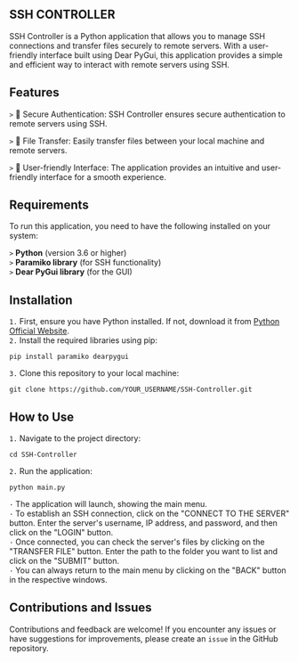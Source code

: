 ## SSH CONTROLLER
SSH Controller is a Python application that allows you to manage SSH connections and transfer files securely to remote servers. With a user-friendly interface built using Dear PyGui, this application provides a simple and efficient way to interact with remote servers using SSH.

## Features
`>` 🔐 Secure Authentication: SSH Controller ensures secure authentication to remote servers using SSH.

`>` 📂 File Transfer: Easily transfer files between your local machine and remote servers.

`>` 🚀 User-friendly Interface: The application provides an intuitive and user-friendly interface for a smooth experience.

## Requirements
To run this application, you need to have the following installed on your system:

`>` **Python** (version 3.6 or higher)   
`>` **Paramiko library** (for SSH functionality)   
`>` **Dear PyGui library** (for the GUI)   

## Installation
`1.` First, ensure you have Python installed. If not, download it from [Python Official Website](https://www.python.org/downloads/).     
`2.` Install the required libraries using pip:   
```
pip install paramiko dearpygui
```   
`3.` Clone this repository to your local machine:      
```
git clone https://github.com/YOUR_USERNAME/SSH-Controller.git
``` 

## How to Use
`1.` Navigate to the project directory:     
```
cd SSH-Controller
```   
`2.` Run the application:       
```
python main.py
``` 
      
            
`·` The application will launch, showing the main menu.     
`·` To establish an SSH connection, click on the "CONNECT TO THE SERVER" button. Enter the server's username, IP address, and password, and then click on the "LOGIN" button.    
`·` Once connected, you can check the server's files by clicking on the "TRANSFER FILE" button. Enter the path to the folder you want to list and click on the "SUBMIT" button.     
`·` You can always return to the main menu by clicking on the "BACK" button in the respective windows.   

## Contributions and Issues
Contributions and feedback are welcome! If you encounter any issues or have suggestions for improvements, please create an `issue` in the GitHub repository.
